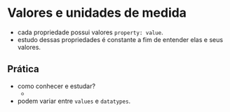 # Valores e unidades de medida

* cada propriedade possui valores `property: value`.
* estudo dessas propriedades é constante a fim de entender elas e seus valores.

## Prática

* como conhecer e estudar?
    * <color> <length>
* podem variar entre `values` e `datatypes`.
